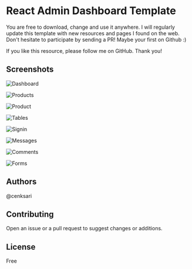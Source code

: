# React Admin Dashboard Template

You are free to download, change and use it anywhere. I will regularly update this template with new resources and pages I found on the web. Don't hesitate to participate by sending a PR! Maybe your first on Github :)

If you like this resource, please follow me on GitHub. Thank you!

## Screenshots

![Dashboard](https://raw.githubusercontent.com/cenksari/react-admin/master/screenshots/dashboard.png)

![Products](https://raw.githubusercontent.com/cenksari/react-admin/master/screenshots/products.png)

![Product](https://raw.githubusercontent.com/cenksari/react-admin/master/screenshots/product.png)

![Tables](https://raw.githubusercontent.com/cenksari/react-admin/master/screenshots/tables.png)

![Signin](https://raw.githubusercontent.com/cenksari/react-admin/master/screenshots/signin.png)

![Messages](https://raw.githubusercontent.com/cenksari/react-admin/master/screenshots/messages.png)

![Comments](https://raw.githubusercontent.com/cenksari/react-admin/master/screenshots/comments.png)

![Forms](https://raw.githubusercontent.com/cenksari/react-admin/master/screenshots/forms.png)

## Authors

@cenksari

## Contributing

Open an issue or a pull request to suggest changes or additions.

## License

Free
